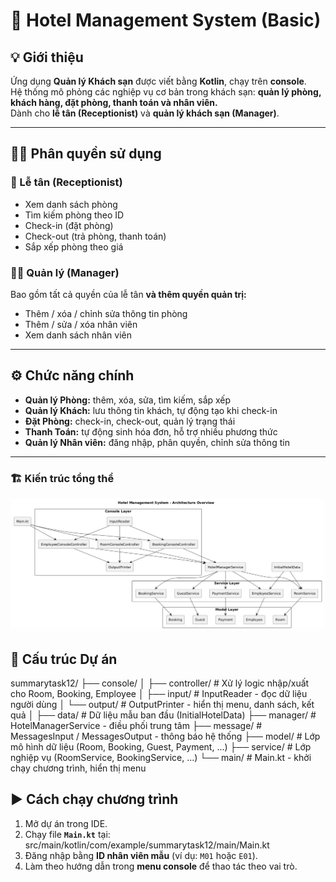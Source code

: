 # 🏨 Hotel Management System (Basic)

## 💡 Giới thiệu
Ứng dụng **Quản lý Khách sạn** được viết bằng **Kotlin**, chạy trên **console**.  
Hệ thống mô phỏng các nghiệp vụ cơ bản trong khách sạn: **quản lý phòng, khách hàng, đặt phòng, thanh toán và nhân viên.**  
Dành cho **lễ tân (Receptionist)** và **quản lý khách sạn (Manager)**.

---

## 👩‍💼 Phân quyền sử dụng

### 🧾 Lễ tân (Receptionist)
- Xem danh sách phòng
- Tìm kiếm phòng theo ID
- Check-in (đặt phòng)
- Check-out (trả phòng, thanh toán)
- Sắp xếp phòng theo giá

### 🧑‍💼 Quản lý (Manager)
Bao gồm tất cả quyền của lễ tân **và thêm quyền quản trị:**
- Thêm / xóa / chỉnh sửa thông tin phòng
- Thêm / sửa / xóa nhân viên
- Xem danh sách nhân viên

---

## ⚙️ Chức năng chính

- **Quản lý Phòng:** thêm, xóa, sửa, tìm kiếm, sắp xếp
- **Quản lý Khách:** lưu thông tin khách, tự động tạo khi check-in
- **Đặt Phòng:** check-in, check-out, quản lý trạng thái
- **Thanh Toán:** tự động sinh hóa đơn, hỗ trợ nhiều phương thức
- **Quản lý Nhân viên:** đăng nhập, phân quyền, chỉnh sửa thông tin

---

### 🏗️ Kiến trúc tổng thể

![System Architecture](images/system_architecture.jpg)


## 🧱 Cấu trúc Dự án

summarytask12/
├── console/
│ ├── controller/ # Xử lý logic nhập/xuất cho Room, Booking, Employee
│ ├── input/ # InputReader - đọc dữ liệu người dùng
│ └── output/ # OutputPrinter - hiển thị menu, danh sách, kết quả
│
├── data/ # Dữ liệu mẫu ban đầu (InitialHotelData)
├── manager/ # HotelManagerService - điều phối trung tâm
├── message/ # MessagesInput / MessagesOutput - thông báo hệ thống
├── model/ # Lớp mô hình dữ liệu (Room, Booking, Guest, Payment, ...)
├── service/ # Lớp nghiệp vụ (RoomService, BookingService, ...)
└── main/ # Main.kt - khởi chạy chương trình, hiển thị menu

## ▶️ Cách chạy chương trình
1. Mở dự án trong IDE.
2. Chạy file **`Main.kt`** tại:
   src/main/kotlin/com/example/summarytask12/main/Main.kt
3. Đăng nhập bằng **ID nhân viên mẫu** (ví dụ: `M01` hoặc `E01`).
4. Làm theo hướng dẫn trong **menu console** để thao tác theo vai trò.
